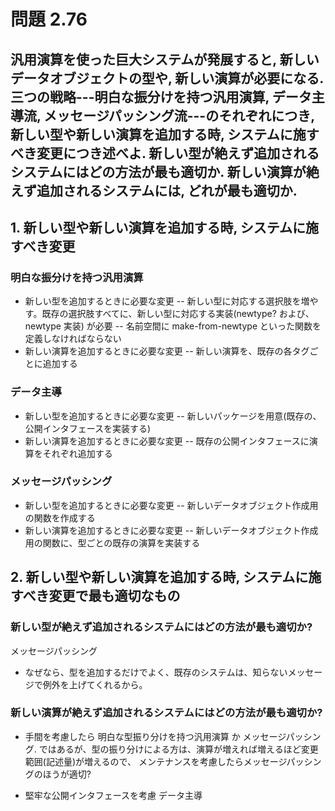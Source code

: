 
# 問題 2.76

## 汎用演算を使った巨大システムが発展すると, 新しいデータオブジェクトの型や, 新しい演算が必要になる. 三つの戦略---明白な振分けを持つ汎用演算, データ主導流, メッセージパッシング流---のそれぞれにつき, 新しい型や新しい演算を追加する時, システムに施すべき変更につき述べよ. 新しい型が絶えず追加されるシステムにはどの方法が最も適切か. 新しい演算が絶えず追加されるシステムには, どれが最も適切か.

## 1. 新しい型や新しい演算を追加する時, システムに施すべき変更
### 明白な振分けを持つ汎用演算
 - 新しい型を追加するときに必要な変更
 -- 新しい型に対応する選択肢を増やす。既存の選択肢すべてに、新しい型に対応する実装(newtype? および、newtype 実装) が必要
 -- 名前空間に make-from-newtype といった関数を定義しなければならない
 - 新しい演算を追加するときに必要な変更
 -- 新しい演算を、既存の各タグごとに追加する

### データ主導
- 新しい型を追加するときに必要な変更
-- 新しいパッケージを用意(既存の、公開インタフェースを実装する)
- 新しい演算を追加するときに必要な変更
-- 既存の公開インタフェースに演算をそれぞれ追加する

### メッセージパッシング
- 新しい型を追加するときに必要な変更
-- 新しいデータオブジェクト作成用の関数を作成する
- 新しい演算を追加するときに必要な変更
-- 新しいデータオブジェクト作成用の関数に、型ごとの既存の演算を実装する


## 2. 新しい型や新しい演算を追加する時, システムに施すべき変更で最も適切なもの

### 新しい型が絶えず追加されるシステムにはどの方法が最も適切か?
メッセージパッシング
- なぜなら、型を追加するだけでよく、既存のシステムは、知らないメッセージで例外を上げてくれるから。

### 新しい演算が絶えず追加されるシステムにはどの方法が最も適切か?
- 手間を考慮したら
明白な型振り分けを持つ汎用演算 か メッセージパッシング.
ではあるが、型の振り分けによる方は、演算が増えれば増えるほど変更範囲(記述量)が増えるので、
メンテナンスを考慮したらメッセージパッシングのほうが適切?

- 堅牢な公開インタフェースを考慮
データ主導

